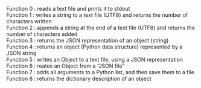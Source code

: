 Function 0 : reads a text file and prints it to stdout  
Function 1 : writes a string to a text file (UTF8) and returns the number of characters written  
Function 2 : appends a string at the end of a text file (UTF8) and returns the number of characters added  
Function 3 : returns the JSON representation of an object (string)  
Function 4 : returns an object (Python data structure) represented by a JSON string  
Function 5 : writes an Object to a text file, using a JSON representation  
Function 6 : reates an Object from a “JSON file"  
Function 7 : adds all arguments to a Python list, and then save them to a file  
Function 8 : returns the dictionary description of an object  
